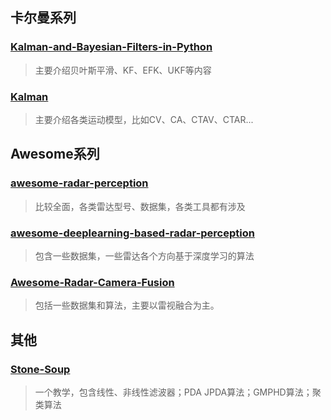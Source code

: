 

## 卡尔曼系列

### [Kalman-and-Bayesian-Filters-in-Python](https://github.com/hcheng1005/Kalman-and-Bayesian-Filters-in-Python)

> 主要介绍贝叶斯平滑、KF、EFK、UKF等内容

### [Kalman](https://github.com/hcheng1005/Kalman)
> 主要介绍各类运动模型，比如CV、CA、CTAV、CTAR...


## Awesome系列

### [awesome-radar-perception](https://github.com/ZHOUYI1023/awesome-radar-perception)
> 比较全面，各类雷达型号、数据集，各类工具都有涉及

###  [awesome-deeplearning-based-radar-perception](https://github.com/nacayu/awesome-deeplearning-based-radar-perception#awesome-deeplearning-based-radar-perception)
> 包含一些数据集，一些雷达各个方向基于深度学习的算法

### [Awesome-Radar-Camera-Fusion](https://github.com/hcheng1005/Awesome-Radar-Camera-Fusion)
> 包括一些数据集和算法，主要以雷视融合为主。


## 其他
### [Stone-Soup](https://github.com/hcheng1005/Stone-Soup)
> 一个教学，包含线性、非线性滤波器；PDA JPDA算法；GMPHD算法；聚类算法